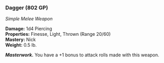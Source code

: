 ### Dagger (802 GP)
*Simple Melee Weapon*  

**Damage:** 1d4 Piercing  
**Properties:** Finesse, Light, Thrown (Range 20/60)  
**Mastery:** Nick  
**Weight:** 0.5 lb.

***Masterwork.*** You have a +1 bonus to attack rolls made with this weapon.